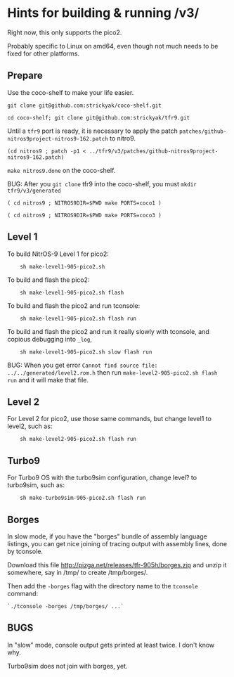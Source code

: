 # Hints for building & running /v3/

Right now, this only supports the pico2.

Probably specific to Linux on amd64,
even though not much needs to be fixed
for other platforms.

## Prepare

Use the coco-shelf to make your life easier.

` git clone git@github.com:strickyak/coco-shelf.git `

`cd coco-shelf; git clone git@github.com:strickyak/tfr9.git`

Until a `tfr9` port is ready, it is necessary to
apply the patch `patches/github-nitros9project-nitros9-162.patch`
to nitro9.

`(cd nitros9 ; patch -p1 < ../tfr9/v3/patches/github-nitros9project-nitros9-162.patch)`


`make nitros9.done` on the coco-shelf.

BUG: After you `git clone` tfr9 into the 
coco-shelf, you must `mkdir tfr9/v3/generated`

`( cd nitros9 ; NITROS9DIR=$PWD make PORTS=coco1 )`

`( cd nitros9 ; NITROS9DIR=$PWD make PORTS=coco3 )`

## Level 1

To build NitrOS-9 Level 1 for pico2:

`    sh make-level1-905-pico2.sh`

To build and flash the pico2:

`    sh make-level1-905-pico2.sh flash`

To build and flash the pico2 and run tconsole:

`    sh make-level1-905-pico2.sh flash run`

To build and flash the pico2 and run it really 
slowly with tconsole, and copious debugging
into `_log`,

`    sh make-level1-905-pico2.sh slow flash run`

BUG: When you get error 
`Cannot find source file:    ../../generated/level2.rom.h`
then run `make-level2-905-pico2.sh flash run`
and it will make that file.

## Level 2

For Level 2 for pico2, use those same commands,
but change level1 to level2, such as:

`    sh make-level2-905-pico2.sh flash run`

## Turbo9

For Turbo9 OS with the turbo9sim configuration,
change level? to turbo9sim, such as:

`    sh make-turbo9sim-905-pico2.sh flash run`

## Borges

In slow mode, if you have the "borges" bundle
of assembly language listings, you can get nice
joining of tracing output with assembly lines,
done by tconsole.

Download this file
    http://pizga.net/releases/tfr-905h/borges.zip
and unzip it somewhere, say in /tmp/
to create /tmp/borges/.

Then add the `-borges` flag with the directory
name to the `tconsole` command:

    `./tconsole -borges /tmp/borges/ ...`

## BUGS

In "slow" mode, console output gets printed
at least twice.  I don't know why.

Turbo9sim does not join with borges, yet.
